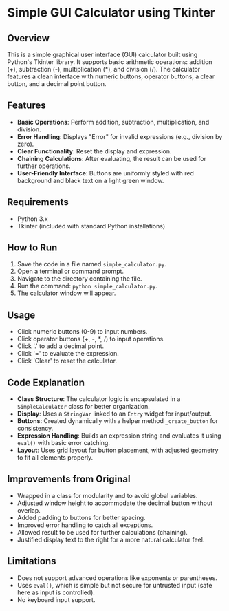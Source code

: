 # Simple GUI Calculator using Tkinter

## Overview
This is a simple graphical user interface (GUI) calculator built using Python's Tkinter library. It supports basic arithmetic operations: addition (+), subtraction (-), multiplication (*), and division (/). The calculator features a clean interface with numeric buttons, operator buttons, a clear button, and a decimal point button.

## Features
- **Basic Operations**: Perform addition, subtraction, multiplication, and division.
- **Error Handling**: Displays "Error" for invalid expressions (e.g., division by zero).
- **Clear Functionality**: Reset the display and expression.
- **Chaining Calculations**: After evaluating, the result can be used for further operations.
- **User-Friendly Interface**: Buttons are uniformly styled with red background and black text on a light green window.

## Requirements
- Python 3.x
- Tkinter (included with standard Python installations)

## How to Run
1. Save the code in a file named `simple_calculator.py`.
2. Open a terminal or command prompt.
3. Navigate to the directory containing the file.
4. Run the command: `python simple_calculator.py`.
5. The calculator window will appear.

## Usage
- Click numeric buttons (0-9) to input numbers.
- Click operator buttons (+, -, *, /) to input operations.
- Click '.' to add a decimal point.
- Click '=' to evaluate the expression.
- Click 'Clear' to reset the calculator.

## Code Explanation
- **Class Structure**: The calculator logic is encapsulated in a `SimpleCalculator` class for better organization.
- **Display**: Uses a `StringVar` linked to an `Entry` widget for input/output.
- **Buttons**: Created dynamically with a helper method `_create_button` for consistency.
- **Expression Handling**: Builds an expression string and evaluates it using `eval()` with basic error catching.
- **Layout**: Uses grid layout for button placement, with adjusted geometry to fit all elements properly.

## Improvements from Original
- Wrapped in a class for modularity and to avoid global variables.
- Adjusted window height to accommodate the decimal button without overlap.
- Added padding to buttons for better spacing.
- Improved error handling to catch all exceptions.
- Allowed result to be used for further calculations (chaining).
- Justified display text to the right for a more natural calculator feel.

## Limitations
- Does not support advanced operations like exponents or parentheses.
- Uses `eval()`, which is simple but not secure for untrusted input (safe here as input is controlled).
- No keyboard input support.
